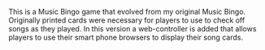 This is a Music Bingo game that evolved from my original Music Bingo. Originally printed cards were necessary for players to use to check off songs as they played. 
In this version a web-controller is added that allows players to use their smart phone browsers to display their song cards.
